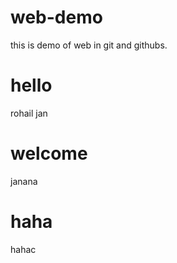 # web-demo
this is demo of web in  git and githubs.
# hello
 rohail jan

 # welcome
 janana

 # haha
 hahac
 